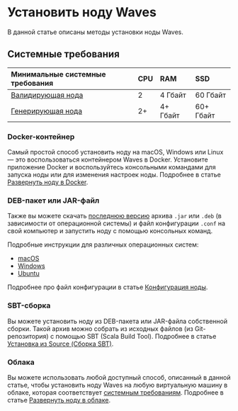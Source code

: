 # Установить ноду Waves

В данной статье описаны методы установки ноды Waves.

## Системные требования

| Минимальные системные требования | CPU | RAM | SSD |
| :--- | :--- | :--- | :--- |
|[Валидирующая нода](/ru/blockchain/node/validating-node) | 2 | 4 Гбайт | 60 Гбайт |
|[Генерирующая нода](/ru/blockchain/node/mining-node) | 2+ | 4+ Гбайт | 60+ Гбайт |

### Docker-контейнер

Самый простой способ установить ноду на macOS, Windows или Linux — это воспользоваться контейнером Waves в Docker. Установите приложение Docker и воспользуйтесь консольными командами для запуска ноды или для изменения настроек ноды. Подробнее в статье [Развернуть ноду в Docker](/ru/waves-node/waves-node-in-docker).

### DEB-пакет или JAR-файл

Также вы можете скачать [последнюю версию](https://github.com/wavesplatform/Waves/releases) архива `.jar` или `.deb` (в зависимости от операционной системы) и файл конфигурации `.conf` на свой компьютер и запустить ноду с помощью консольных команд.

Подробные инструкции для различных операционных систем:

* [macOS](/ru/waves-node/how-to-install-a-node/on-mac)
* [Windows](/ru/waves-node/how-to-install-a-node/on-windows)
* [Ubuntu](/ru/waves-node/how-to-install-a-node/on-ubuntu)

Подробнее про файл конфигурации в статье [Конфигурация ноды](/ru/waves-node/node-configuration).

### SBT-сборка

Вы можете установить ноду из DEB-пакета или JAR-файла собственной сборки. Такой архив можно собрать из исходных файлов (из Git-репозитория) с помощью SBT (Scala Build Tool). Подробнее в статье [Установка из Source (Сборка SBT)](/ru/waves-node/how-to-build-and-test-a-node.md).

### Облака

Вы можете использовать любой доступный способ, описанный в данной статье, чтобы установить ноду Waves на любую виртуальную машину в облаке, которая соответствует [системным требованиям](#системные-требования). Подробнее в статье [Развернуть ноду в облаке](/ru/waves-node/how-to-install-a-node/clouds).
